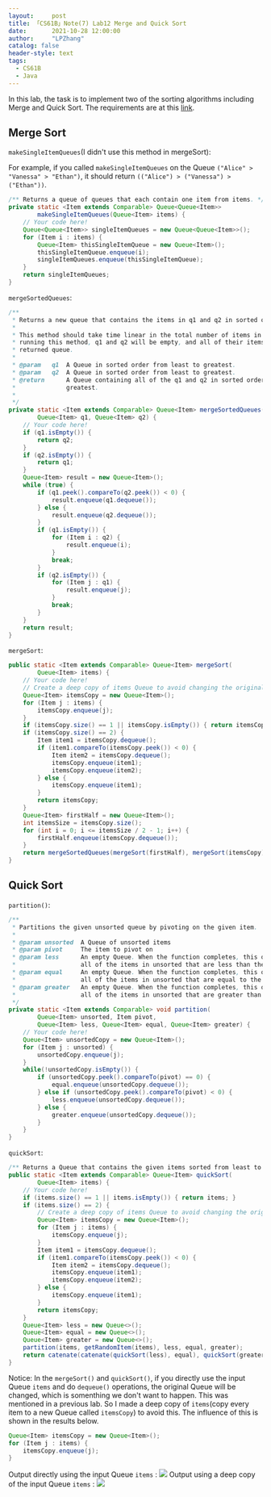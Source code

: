 ```yaml
---
layout:     post
title: 「CS61B」Note(7) Lab12 Merge and Quick Sort
date:       2021-10-28 12:00:00
author:     "LPZhang"
catalog: false
header-style: text
tags: 
  - CS61B
  - Java
---
```


In this lab, the task is to implement two of the sorting algorithms including Merge and Quick Sort. The requirements are at this [link](https://sp18.datastructur.es/materials/lab/lab12/lab12).
## Merge Sort
`makeSingleItemQueues`(I didn't use this method in mergeSort):

For example, if you called `makeSingleItemQueues` on the Queue `("Alice" > "Vanessa" > "Ethan")`, it should return `(("Alice") > ("Vanessa") > ("Ethan"))`.
```java
/** Returns a queue of queues that each contain one item from items. */
private static <Item extends Comparable> Queue<Queue<Item>>
        makeSingleItemQueues(Queue<Item> items) {
    // Your code here!
    Queue<Queue<Item>> singleItemQueues = new Queue<Queue<Item>>();
    for (Item i : items) {
        Queue<Item> thisSingleItemQueue = new Queue<Item>();
        thisSingleItemQueue.enqueue(i);
        singleItemQueues.enqueue(thisSingleItemQueue);
    }
    return singleItemQueues;
}
```
`mergeSortedQueues`:
```java
/**
 * Returns a new queue that contains the items in q1 and q2 in sorted order.
 *
 * This method should take time linear in the total number of items in q1 and q2.  After
 * running this method, q1 and q2 will be empty, and all of their items will be in the
 * returned queue.
 *
 * @param   q1  A Queue in sorted order from least to greatest.
 * @param   q2  A Queue in sorted order from least to greatest.
 * @return      A Queue containing all of the q1 and q2 in sorted order, from least to
 *              greatest.
 *
 */
private static <Item extends Comparable> Queue<Item> mergeSortedQueues(
        Queue<Item> q1, Queue<Item> q2) {
    // Your code here!
    if (q1.isEmpty()) {
        return q2;
    }
    if (q2.isEmpty()) {
        return q1;
    }
    Queue<Item> result = new Queue<Item>();
    while (true) {
        if (q1.peek().compareTo(q2.peek()) < 0) {
            result.enqueue(q1.dequeue());
        } else {
            result.enqueue(q2.dequeue());
        }
        if (q1.isEmpty()) {
            for (Item i : q2) {
                result.enqueue(i);
            }
            break;
        }
        if (q2.isEmpty()) {
            for (Item j : q1) {
                result.enqueue(j);
            }
            break;
        }
    }
    return result;
}
```
`mergeSort`:
```java
public static <Item extends Comparable> Queue<Item> mergeSort(
        Queue<Item> items) {
    // Your code here!
    // Create a deep copy of items Queue to avoid changing the original one
    Queue<Item> itemsCopy = new Queue<Item>();
    for (Item j : items) {
        itemsCopy.enqueue(j);
    }
    if (itemsCopy.size() == 1 || itemsCopy.isEmpty()) { return itemsCopy; }
    if (itemsCopy.size() == 2) {
        Item item1 = itemsCopy.dequeue();
        if (item1.compareTo(itemsCopy.peek()) < 0) {
            Item item2 = itemsCopy.dequeue();
            itemsCopy.enqueue(item1);
            itemsCopy.enqueue(item2);
        } else {
            itemsCopy.enqueue(item1);
        }
        return itemsCopy;
    }
    Queue<Item> firstHalf = new Queue<Item>();
    int itemsSize = itemsCopy.size();
    for (int i = 0; i <= itemsSize / 2 - 1; i++) {
        firstHalf.enqueue(itemsCopy.dequeue());
    }
    return mergeSortedQueues(mergeSort(firstHalf), mergeSort(itemsCopy));
}
```
## Quick Sort
`partition()`:
```java
/**
 * Partitions the given unsorted queue by pivoting on the given item.
 *
 * @param unsorted  A Queue of unsorted items
 * @param pivot     The item to pivot on
 * @param less      An empty Queue. When the function completes, this queue will contain
 *                  all of the items in unsorted that are less than the given pivot.
 * @param equal     An empty Queue. When the function completes, this queue will contain
 *                  all of the items in unsorted that are equal to the given pivot.
 * @param greater   An empty Queue. When the function completes, this queue will contain
 *                  all of the items in unsorted that are greater than the given pivot.
 */
private static <Item extends Comparable> void partition(
        Queue<Item> unsorted, Item pivot,
        Queue<Item> less, Queue<Item> equal, Queue<Item> greater) {
    // Your code here!
    Queue<Item> unsortedCopy = new Queue<Item>();
    for (Item j : unsorted) {
        unsortedCopy.enqueue(j);
    }
    while(!unsortedCopy.isEmpty()) {
        if (unsortedCopy.peek().compareTo(pivot) == 0) {
            equal.enqueue(unsortedCopy.dequeue());
        } else if (unsortedCopy.peek().compareTo(pivot) < 0) {
            less.enqueue(unsortedCopy.dequeue());
        } else {
            greater.enqueue(unsortedCopy.dequeue());
        }
    }
}
```
`quickSort`:
```java
/** Returns a Queue that contains the given items sorted from least to greatest. */
public static <Item extends Comparable> Queue<Item> quickSort(
        Queue<Item> items) {
    // Your code here!
    if (items.size() == 1 || items.isEmpty()) { return items; }
    if (items.size() == 2) {
        // Create a deep copy of items Queue to avoid changing the original one
        Queue<Item> itemsCopy = new Queue<Item>();
        for (Item j : items) {
            itemsCopy.enqueue(j);
        }
        Item item1 = itemsCopy.dequeue();
        if (item1.compareTo(itemsCopy.peek()) < 0) {
            Item item2 = itemsCopy.dequeue();
            itemsCopy.enqueue(item1);
            itemsCopy.enqueue(item2);
        } else {
            itemsCopy.enqueue(item1);
        }
        return itemsCopy;
    }
    Queue<Item> less = new Queue<>();
    Queue<Item> equal = new Queue<>();
    Queue<Item> greater = new Queue<>();
    partition(items, getRandomItem(items), less, equal, greater);
    return catenate(catenate(quickSort(less), equal), quickSort(greater));
}
```
Notice: In the `mergeSort()` and `quickSort()`, if you directly use the input Queue `items` and do `dequeue()` operations, the original Queue will be changed, which is somenthing we don't want to happen. This was mentioned in a previous lab. So I made a deep copy of `items`(copy every item to a new Queue called `itemsCopy`) to avoid this. The influence of this is shown in the results below.
```java
Queue<Item> itemsCopy = new Queue<Item>();
for (Item j : items) {
    itemsCopy.enqueue(j);
}
```

Output directly using the input Queue `items` :
![](https://github.com/Ramer42/Ramer42.github.io/blob/master/img/in-post/2021-10-28-CS61B-LAB12/1.jpg?raw=true)
Output using a deep copy of the input Queue `items` :
![](https://github.com/Ramer42/Ramer42.github.io/blob/master/img/in-post/2021-10-28-CS61B-LAB12/2.jpg?raw=true)
